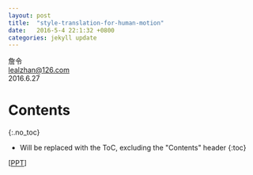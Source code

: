 ```yaml
---
layout: post
title:  "style-translation-for-human-motion"
date:   2016-5-4 22:1:32 +0800
categories: jekyll update
---
```


詹令   
lealzhan@126.com    
2016.6.27   

# Contents
{:.no_toc}

* Will be replaced with the ToC, excluding the "Contents" header
{:toc}

[[PPT](https://pan.baidu.com/s/1slsSJjJ)]

